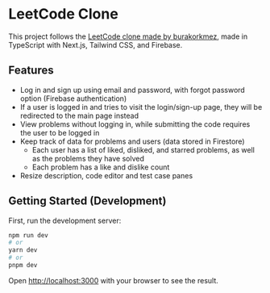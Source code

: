 # LeetCode Clone

This project follows the [LeetCode clone made by burakorkmez](https://github.com/burakorkmez/leetcode-clone-youtube), made in TypeScript with Next.js, Tailwind CSS, and Firebase.

## Features

- Log in and sign up using email and password, with forgot password option (Firebase authentication)
- If a user is logged in and tries to visit the login/sign-up page, they will be redirected to the main page instead
- View problems without logging in, while submitting the code requires the user to be logged in
- Keep track of data for problems and users (data stored in Firestore)
  - Each user has a list of liked, disliked, and starred problems, as well as the problems they have solved
  - Each problem has a like and dislike count
- Resize description, code editor and test case panes

## Getting Started (Development)

First, run the development server:

```bash
npm run dev
# or
yarn dev
# or
pnpm dev
```

Open [http://localhost:3000](http://localhost:3000) with your browser to see the result.
